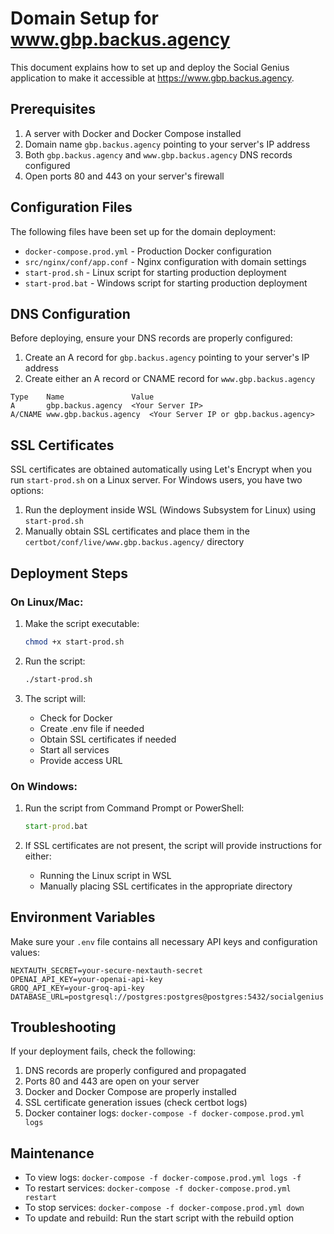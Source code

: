 # Domain Setup for www.gbp.backus.agency

This document explains how to set up and deploy the Social Genius application to make it accessible at https://www.gbp.backus.agency.

## Prerequisites

1. A server with Docker and Docker Compose installed
2. Domain name `gbp.backus.agency` pointing to your server's IP address
3. Both `gbp.backus.agency` and `www.gbp.backus.agency` DNS records configured
4. Open ports 80 and 443 on your server's firewall

## Configuration Files

The following files have been set up for the domain deployment:

- `docker-compose.prod.yml` - Production Docker configuration
- `src/nginx/conf/app.conf` - Nginx configuration with domain settings
- `start-prod.sh` - Linux script for starting production deployment
- `start-prod.bat` - Windows script for starting production deployment

## DNS Configuration

Before deploying, ensure your DNS records are properly configured:

1. Create an A record for `gbp.backus.agency` pointing to your server's IP address
2. Create either an A record or CNAME record for `www.gbp.backus.agency`

```
Type    Name               Value
A       gbp.backus.agency  <Your Server IP>
A/CNAME www.gbp.backus.agency  <Your Server IP or gbp.backus.agency>
```

## SSL Certificates

SSL certificates are obtained automatically using Let's Encrypt when you run `start-prod.sh` on a Linux server. For Windows users, you have two options:

1. Run the deployment inside WSL (Windows Subsystem for Linux) using `start-prod.sh`
2. Manually obtain SSL certificates and place them in the `certbot/conf/live/www.gbp.backus.agency/` directory

## Deployment Steps

### On Linux/Mac:

1. Make the script executable:
   ```bash
   chmod +x start-prod.sh
   ```

2. Run the script:
   ```bash
   ./start-prod.sh
   ```

3. The script will:
   - Check for Docker
   - Create .env file if needed
   - Obtain SSL certificates if needed
   - Start all services
   - Provide access URL

### On Windows:

1. Run the script from Command Prompt or PowerShell:
   ```cmd
   start-prod.bat
   ```

2. If SSL certificates are not present, the script will provide instructions for either:
   - Running the Linux script in WSL
   - Manually placing SSL certificates in the appropriate directory

## Environment Variables

Make sure your `.env` file contains all necessary API keys and configuration values:

```
NEXTAUTH_SECRET=your-secure-nextauth-secret
OPENAI_API_KEY=your-openai-api-key
GROQ_API_KEY=your-groq-api-key
DATABASE_URL=postgresql://postgres:postgres@postgres:5432/socialgenius
```

## Troubleshooting

If your deployment fails, check the following:

1. DNS records are properly configured and propagated
2. Ports 80 and 443 are open on your server
3. Docker and Docker Compose are properly installed
4. SSL certificate generation issues (check certbot logs)
5. Docker container logs: `docker-compose -f docker-compose.prod.yml logs`

## Maintenance

- To view logs: `docker-compose -f docker-compose.prod.yml logs -f`
- To restart services: `docker-compose -f docker-compose.prod.yml restart`
- To stop services: `docker-compose -f docker-compose.prod.yml down`
- To update and rebuild: Run the start script with the rebuild option